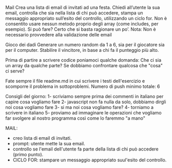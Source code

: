 Mail
Crea una lista di email di invitati ad una festa.
Chiedi all’utente la sua email,
controlla che sia nella lista di chi può accedere,
stampa un messaggio appropriato sull’esito del controllo, utilizzando un ciclo for.
Non è consentito usare nessun metodo proprio degli array (come includes, per esempio).
Si può fare? Certo che si basta ragionare un po’.
Nota: 
Non è necessario provvedere alla validazione delle email


Gioco dei dadi
Generare un numero random da 1 a 6, sia per il giocatore sia per il computer.
Stabilire il vincitore, in base a chi fa il punteggio più alto.


Prima di partire a scrivere codice poniamoci qualche domanda:
Che ci sia un array da qualche parte?
Se dobbiamo confrontare qualcosa che "cosa" ci serve?


Fate sempre il file readme.md in cui scrivere i testi dell'esercizio e scomporre il problema in sottoproblemi. 
Numero di push minimo totale: 6


Consigli del giorno:
1- scriviamo sempre prima dei commenti in italiano per capire cosa vogliamo fare
2- javascript non fa nulla da solo, dobbiamo dirgli noi cosa vogliamo fare
3- si ma noi cosa vogliamo fare?
4- torniamo a scrivere in italiano
5- proviamo ad immaginare le operazioni che vogliamo far svolgere al nostro programma così come lo faremmo "a mano"


MAIL:
- creo lista di email di invitati.
- prompt: utente mette la sua email.
- controllo se l'email dell'utente fa parte della lista di chi può accedere (primo punto).
- CICLO FOR: stampare un messaggio appropriato suul'esito del controllo.